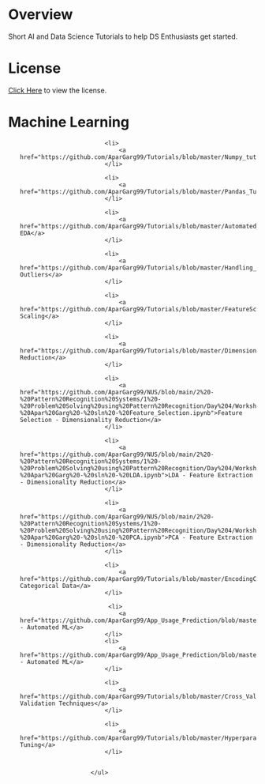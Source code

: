 # Overview
Short AI and Data Science Tutorials to help DS Enthusiasts get started.

# License
[Click Here](https://github.com/AparGarg99/Tutorials/blob/master/License.txt) to view the license.

# Machine Learning

<ul>
                            
                            <li>
                                <a href="https://github.com/AparGarg99/Tutorials/blob/master/Numpy_tutorial.ipynb">Numpy</a>
                            </li>
                            
                            <li>
                                <a href="https://github.com/AparGarg99/Tutorials/blob/master/Pandas_Tutorial.ipynb">Pandas</a>
                            </li>
                            
                            <li>
                                <a href="https://github.com/AparGarg99/Tutorials/blob/master/Automated_EDA.ipynb">Automated EDA</a>
                            </li>
                            
                            <li>
                                <a href="https://github.com/AparGarg99/Tutorials/blob/master/Handling_Outliers_tutorial.ipynb">Handling Outliers</a>
                            </li>
                            
                            <li>
                                <a href="https://github.com/AparGarg99/Tutorials/blob/master/FeatureScaling.ipynb">Feature Scaling</a>
                            </li>
                            
                            <li>
                                <a href="https://github.com/AparGarg99/Tutorials/blob/master/Dimensionality_Reduction.ipynb">Dimensionality Reduction</a>
                            </li>
                            
                            <li>
                                <a href="https://github.com/AparGarg99/NUS/blob/main/2%20-%20Pattern%20Recognition%20Systems/1%20-%20Problem%20Solving%20using%20Pattern%20Recognition/Day%204/Workshop%20Files/A0231539E%20-%20Apar%20Garg%20-%20sln%20-%20Feature_Selection.ipynb">Feature Selection - Dimensionality Reduction</a>
                            </li>
                            
                            <li>
                                <a href="https://github.com/AparGarg99/NUS/blob/main/2%20-%20Pattern%20Recognition%20Systems/1%20-%20Problem%20Solving%20using%20Pattern%20Recognition/Day%204/Workshop%20Files/A0231539E%20-%20Apar%20Garg%20-%20sln%20-%20LDA.ipynb">LDA - Feature Extraction - Dimensionality Reduction</a>
                            </li>
                            
                            <li>
                                <a href="https://github.com/AparGarg99/NUS/blob/main/2%20-%20Pattern%20Recognition%20Systems/1%20-%20Problem%20Solving%20using%20Pattern%20Recognition/Day%204/Workshop%20Files/A0231539E%20-%20Apar%20Garg%20-%20sln%20-%20PCA.ipynb">PCA - Feature Extraction - Dimensionality Reduction</a>
                            </li>
                            
                            <li>
                                <a href="https://github.com/AparGarg99/Tutorials/blob/master/EncodingCategoricalData.ipynb">Encoding Categorical Data</a>
                            </li>
                            
                             <li>
                                <a href="https://github.com/AparGarg99/App_Usage_Prediction/blob/master/3_EvalML.ipynb">EvalML - Automated ML</a>
                            </li>
                            <li>
                                <a href="https://github.com/AparGarg99/App_Usage_Prediction/blob/master/4_AutoViML.ipynb">AutoViML - Automated ML</a>
                            </li>
                            
                            <li>
                                <a href="https://github.com/AparGarg99/Tutorials/blob/master/Cross_Validation_techniques.ipynb">Cross-Validation Techniques</a>
                            </li>
                            
                            <li>
                                <a href="https://github.com/AparGarg99/Tutorials/blob/master/HyperparameterTuning_tutorial.ipynb">Hyperparameter Tuning</a>
                            </li>
                           
                            
                        </ul>
